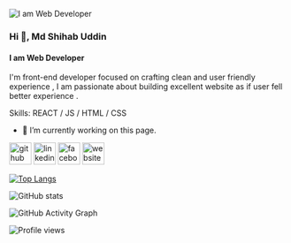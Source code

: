 ![I am Web Developer](https://i.ibb.co/WHvzNny/best-20-web-development-blogs.png)
### Hi 👋,  Md Shihab Uddin
#### I am Web Developer


I'm front-end developer focused on crafting clean and user friendly experience , I am passionate about building excellent website as if user fell better experience .

Skills: REACT / JS / HTML / CSS

- 🔭 I’m currently working on this page. 


[<img src='https://cdn.jsdelivr.net/npm/simple-icons@3.0.1/icons/github.svg' alt='github' height='40'>](https://github.com/https://github.com/Shihab2022)  [<img src='https://cdn.jsdelivr.net/npm/simple-icons@3.0.1/icons/linkedin.svg' alt='linkedin' height='40'>](https://www.linkedin.com/in/https://www.linkedin.com/in/shihab-uddin-4b6369241//)  [<img src='https://cdn.jsdelivr.net/npm/simple-icons@3.0.1/icons/facebook.svg' alt='facebook' height='40'>](https://www.facebook.com/https://www.facebook.com/mdshihab.uddin.92372446?_rdc=1&_rdr)  [<img src='https://cdn.jsdelivr.net/npm/simple-icons@3.0.1/icons/icloud.svg' alt='website' height='40'>](https://shihab-uddin-48ccf.web.app/)  

[![Top Langs](https://github-readme-stats.vercel.app/api/top-langs/?username=https://github.com/Shihab2022)](https://github.com/anuraghazra/github-readme-stats)

![GitHub stats](https://github-readme-stats.vercel.app/api?username=https://github.com/Shihab2022&show_icons=true)  

![GitHub Activity Graph](https://activity-graph.herokuapp.com/graph?username=https://github.com/Shihab2022)  

![Profile views](https://gpvc.arturio.dev/https://github.com/Shihab2022)  

